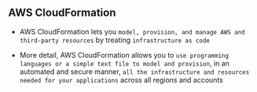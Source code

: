 ## AWS CloudFormation

- AWS CloudFormation lets you `model, provision, and manage AWS and third-party resources` by treating `infrastructure as code`

- More detail, AWS CloudFormation allows you to `use programming languages or a simple text file to model and provision`, in an automated and secure manner, `all the infrastructure and resources needed for your applications` across all regions and accounts
